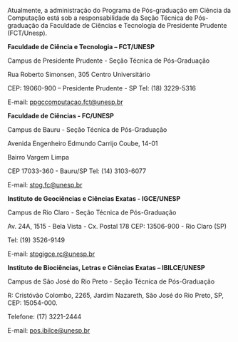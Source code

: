 Atualmente, a administração do Programa de Pós\-graduação em Ciência da Computação está sob a responsabilidade da Seção Técnica de Pós\-graduação da Faculdade de Ciências e Tecnologia de Presidente Prudente (FCT/Unesp).

**Faculdade de Ciência e Tecnologia – FCT/UNESP**

Campus de Presidente Prudente \- Seção Técnica de Pós\-Graduação

Rua Roberto Simonsen, 305 Centro Universitário

CEP: 19060\-900 – Presidente Prudente \- SP Tel: (18\) 3229\-5316

E\-mail: [ppgccomputacao.fct@unesp.br](mailto:ppgccomputacao.fct@unesp.br)

**Faculdade de Ciências \- FC/UNESP**

Campus de Bauru \- Seção Técnica de Pós\-Graduação

Avenida Engenheiro Edmundo Carrijo Coube, 14\-01

Bairro Vargem Limpa

CEP 17033\-360 \- Bauru/SP Tel: (14\) 3103\-6077

E\-mail: [stpg.fc@unesp.br](mailto:stpg.fc@unesp.br)

**Instituto de Geociências e Ciências Exatas \- IGCE/UNESP**

Campus de Rio Claro \- Seção Técnica de Pós\-Graduação

Av. 24A, 1515 \- Bela Vista \- Cx. Postal 178 CEP: 13506\-900 \- Rio Claro (SP)

Tel: (19\) 3526\-9149

E\-mail: [stpgigce.rc@unesp.br](mailto:stpgigce.rc@unesp.br)

**Instituto de Biociências, Letras e Ciências Exatas – IBILCE/UNESP**

Campus de São José do Rio Preto \- Seção Técnica de Pós\-Graduação

R: Cristóvão Colombo, 2265, Jardim Nazareth, São José do Rio Preto, SP, CEP: 15054\-000\.

Telefone: (17\) 3221\-2444

E\-mail: [pos.ibilce@unesp.br](mailto:pos.ibilce@unesp.br)

